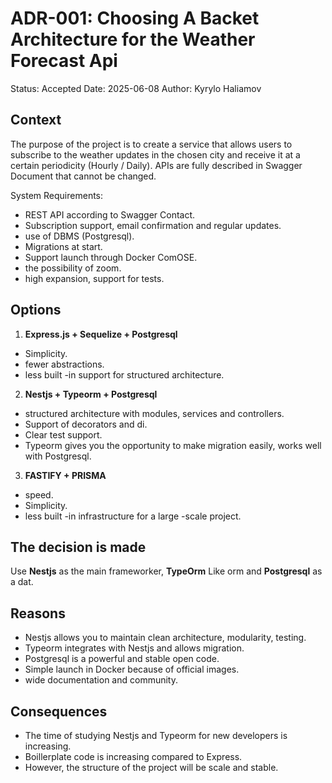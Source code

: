 # ADR-001: Choosing A Backet Architecture for the Weather Forecast Api 

Status: Accepted
Date: 2025-06-08
Author: Kyrylo Haliamov

## Context 

The purpose of the project is to create a service that allows users to subscribe to the weather updates in the chosen city and receive it at a certain periodicity (Hourly / Daily). APIs are fully described in Swagger Document that cannot be changed. 

System Requirements: 
- REST API according to Swagger Contact. 
- Subscription support, email confirmation and regular updates. 
- use of DBMS (Postgresql). 
- Migrations at start. 
- Support launch through Docker ComOSE. 
- the possibility of zoom. 
- high expansion, support for tests. 

## Options 

1. **Express.js + Sequelize + Postgresql** 
- Simplicity. 
- fewer abstractions. 
- less built -in support for structured architecture. 

2. **Nestjs + Typeorm + Postgresql** 
- structured architecture with modules, services and controllers. 
- Support of decorators and di. 
- Clear test support. 
- Typeorm gives you the opportunity to make migration easily, works well with Postgresql. 

3. **FASTIFY + PRISMA** 
- speed. 
- Simplicity. 
- less built -in infrastructure for a large -scale project. 

## The decision is made 

Use **Nestjs** as the main frameworker, **TypeOrm** Like orm and **Postgresql** as a dat. 

## Reasons 

- Nestjs allows you to maintain clean architecture, modularity, testing. 
- Typeorm integrates with Nestjs and allows migration. 
- Postgresql is a powerful and stable open code. 
- Simple launch in Docker because of official images. 
- wide documentation and community. 

## Consequences 

- The time of studying Nestjs and Typeorm for new developers is increasing. 
- Boillerplate code is increasing compared to Express. 
- However, the structure of the project will be scale and stable.